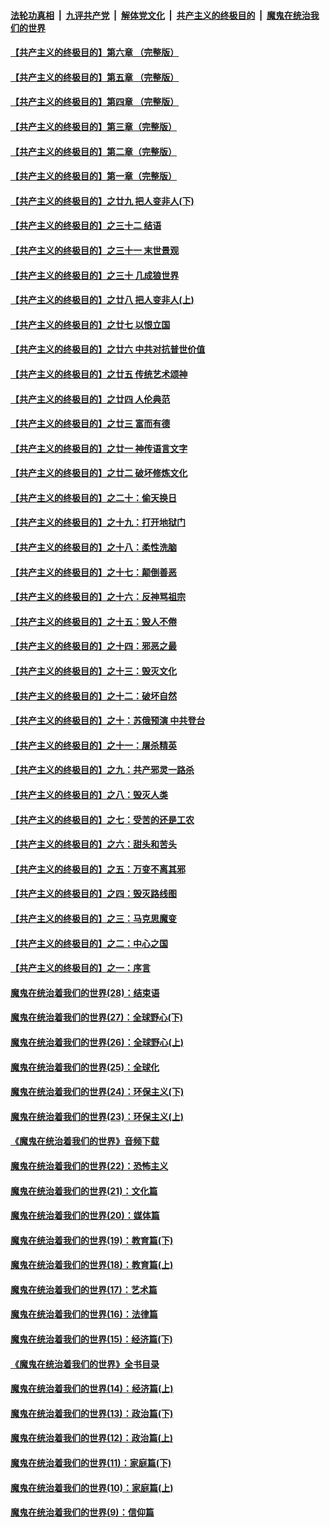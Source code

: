 ####  [法轮功真相](../../../../basic/blob/master/README.md?t=02241739) &nbsp;|&nbsp; [九评共产党](../../../../9ping.md/blob/master/README.md?t=02241739) &nbsp;|&nbsp; [解体党文化](../../../../jtdwh.md/blob/master/README.md?t=02241739)  &nbsp;|&nbsp; [共产主义的终极目的](../../../../gczydzjmd.md/blob/master/README.md?t=02241739) &nbsp;|&nbsp; [魔鬼在统治我们的世界](../../../../mgztzwmdsj.md/blob/master/README.md?t=02241739) 

#### [【共产主义的终极目的】第六章 （完整版）](../pages/nsc422/n11428913.md?t=02241739) 

#### [【共产主义的终极目的】第五章 （完整版）](../pages/nsc422/n11428912.md?t=02241739) 

#### [【共产主义的终极目的】第四章 （完整版）](../pages/nsc422/n11428907.md?t=02241739) 

#### [【共产主义的终极目的】第三章（完整版）](../pages/nsc422/n11428848.md?t=02241739) 

#### [【共产主义的终极目的】第二章（完整版）](../pages/nsc422/n11428831.md?t=02241739) 

#### [【共产主义的终极目的】第一章（完整版）](../pages/nsc422/n11417651.md?t=02241739) 

#### [【共产主义的终极目的】之廿九 把人变非人(下)](../pages/nsc422/n11344140.md?t=02241739) 

#### [【共产主义的终极目的】之三十二 结语](../pages/nsc422/n11360535.md?t=02241739) 

#### [【共产主义的终极目的】之三十一 末世景观](../pages/nsc422/n11351129.md?t=02241739) 

#### [【共产主义的终极目的】之三十 几成狼世界](../pages/nsc422/n11348280.md?t=02241739) 

#### [【共产主义的终极目的】之廿八 把人变非人(上)](../pages/nsc422/n11340492.md?t=02241739) 

#### [【共产主义的终极目的】之廿七 以恨立国](../pages/nsc422/n11336944.md?t=02241739) 

#### [【共产主义的终极目的】之廿六 中共对抗普世价值](../pages/nsc422/n11324785.md?t=02241739) 

#### [【共产主义的终极目的】之廿五 传统艺术颂神](../pages/nsc422/n11296396.md?t=02241739) 

#### [【共产主义的终极目的】之廿四 人伦典范](../pages/nsc422/n11296397.md?t=02241739) 

#### [【共产主义的终极目的】之廿三 富而有德](../pages/nsc422/n11283598.md?t=02241739) 

#### [【共产主义的终极目的】之廿一 神传语言文字](../pages/nsc422/n11263265.md?t=02241739) 

#### [【共产主义的终极目的】之廿二 破坏修炼文化](../pages/nsc422/n11245728.md?t=02241739) 

#### [【共产主义的终极目的】之二十：偷天换日](../pages/nsc422/n11238846.md?t=02241739) 

#### [【共产主义的终极目的】之十九：打开地狱门](../pages/nsc422/n11206376.md?t=02241739) 

#### [【共产主义的终极目的】之十八：柔性洗脑](../pages/nsc422/n11199994.md?t=02241739) 

#### [【共产主义的终极目的】之十七：颠倒善恶](../pages/nsc422/n11179782.md?t=02241739) 

#### [【共产主义的终极目的】之十六：反神骂祖宗](../pages/nsc422/n11166798.md?t=02241739) 

#### [【共产主义的终极目的】之十五：毁人不倦](../pages/nsc422/n11166792.md?t=02241739) 

#### [【共产主义的终极目的】之十四：邪恶之最](../pages/nsc422/n11150249.md?t=02241739) 

#### [【共产主义的终极目的】之十三：毁灭文化](../pages/nsc422/n11135227.md?t=02241739) 

#### [【共产主义的终极目的】之十二：破坏自然](../pages/nsc422/n11135214.md?t=02241739) 

#### [【共产主义的终极目的】之十：苏俄预演 中共登台](../pages/nsc422/n11118424.md?t=02241739) 

#### [【共产主义的终极目的】之十一：屠杀精英](../pages/nsc422/n11118442.md?t=02241739) 

#### [【共产主义的终极目的】之九：共产邪灵一路杀](../pages/nsc422/n11114139.md?t=02241739) 

#### [【共产主义的终极目的】之八：毁灭人类](../pages/nsc422/n11108503.md?t=02241739) 

#### [【共产主义的终极目的】之七：受苦的还是工农](../pages/nsc422/n11101809.md?t=02241739) 

#### [【共产主义的终极目的】之六：甜头和苦头](../pages/nsc422/n11096971.md?t=02241739) 

#### [【共产主义的终极目的】之五：万变不离其邪](../pages/nsc422/n11091285.md?t=02241739) 

#### [【共产主义的终极目的】之四：毁灭路线图](../pages/nsc422/n11086284.md?t=02241739) 

#### [【共产主义的终极目的】之三：马克思魔变](../pages/nsc422/n11061941.md?t=02241739) 

#### [【共产主义的终极目的】之二：中心之国](../pages/nsc422/n11047728.md?t=02241739) 

#### [【共产主义的终极目的】之一：序言](../pages/nsc422/n11086077.md?t=02241739) 

#### [魔鬼在统治着我们的世界(28)：结束语](../pages/nsc422/n10936246.md?t=02241739) 

#### [魔鬼在统治着我们的世界(27)：全球野心(下)](../pages/nsc422/n10928319.md?t=02241739) 

#### [魔鬼在统治着我们的世界(26)：全球野心(上)](../pages/nsc422/n10900318.md?t=02241739) 

#### [魔鬼在统治着我们的世界(25)：全球化](../pages/nsc422/n10788205.md?t=02241739) 

#### [魔鬼在统治着我们的世界(24)：环保主义(下)](../pages/nsc422/n10695307.md?t=02241739) 

#### [魔鬼在统治着我们的世界(23)：环保主义(上)](../pages/nsc422/n10688613.md?t=02241739) 

#### [《魔鬼在统治着我们的世界》音频下载](../pages/nsc422/n10635553.md?t=02241739) 

#### [魔鬼在统治着我们的世界(22)：恐怖主义](../pages/nsc422/n10614727.md?t=02241739) 

#### [魔鬼在统治着我们的世界(21)：文化篇](../pages/nsc422/n10597706.md?t=02241739) 

#### [魔鬼在统治着我们的世界(20)：媒体篇](../pages/nsc422/n10586579.md?t=02241739) 

#### [魔鬼在统治着我们的世界(19)：教育篇(下)](../pages/nsc422/n10564808.md?t=02241739) 

#### [魔鬼在统治着我们的世界(18)：教育篇(上)](../pages/nsc422/n10526970.md?t=02241739) 

#### [魔鬼在统治着我们的世界(17)：艺术篇](../pages/nsc422/n10499093.md?t=02241739) 

#### [魔鬼在统治着我们的世界(16)：法律篇](../pages/nsc422/n10485969.md?t=02241739) 

#### [魔鬼在统治着我们的世界(15)：经济篇(下)](../pages/nsc422/n10469975.md?t=02241739) 

#### [《魔鬼在统治着我们的世界》全书目录](../pages/nsc422/n10464261.md?t=02241739) 

#### [魔鬼在统治着我们的世界(14)：经济篇(上)](../pages/nsc422/n10457370.md?t=02241739) 

#### [魔鬼在统治着我们的世界(13)：政治篇(下)](../pages/nsc422/n10448270.md?t=02241739) 

#### [魔鬼在统治着我们的世界(12)：政治篇(上)](../pages/nsc422/n10444576.md?t=02241739) 

#### [魔鬼在统治着我们的世界(11)：家庭篇(下)](../pages/nsc422/n10440961.md?t=02241739) 

#### [魔鬼在统治着我们的世界(10)：家庭篇(上)](../pages/nsc422/n10435448.md?t=02241739) 

#### [魔鬼在统治着我们的世界(9)：信仰篇](../pages/nsc422/n10432159.md?t=02241739) 

